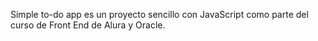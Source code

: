 Simple to-do app es un proyecto sencillo con JavaScript como parte del curso de Front End de Alura y Oracle.
